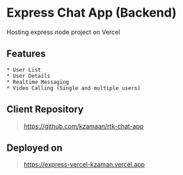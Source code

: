 # Express Chat App (Backend)

Hosting express node project on Vercel

## Features

    * User List
    * User Details
    * Realtime Messaging
    * Video Calling (Single and multiple users)

## Client Repository

> <https://github.com/kzamaan/rtk-chat-app>

## Deployed on

> <https://express-vercel-kzaman.vercel.app>
